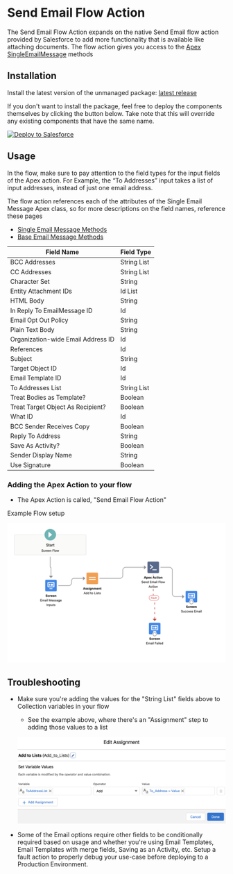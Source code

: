 # Send Email Flow Action

The Send Email Flow Action expands on the native Send Email flow action provided by Salesforce to add more functionality that is available like attaching documents. The flow action gives you access to the [Apex SingleEmailMessage](https://developer.salesforce.com/docs/atlas.en-us.apexref.meta/apexref/apex_classes_email_outbound_single.htm) methods
## Installation

Install the latest version of the unmanaged package: [latest release](https://login.salesforce.com/packaging/installPackage.apexp?p0=04t5G000004C4hiQAC)

If you don't want to install the package, feel free to deploy the components themselves by clicking the button below. Take note that this will override any existing components that have the same name.

<a href="https://githubsfdeploy.herokuapp.com?owner=nhelterbrand&repo=send-email-flow-action&ref=master">
    <img alt="Deploy to Salesforce"
    src="https://raw.githubusercontent.com/afawcett/githubsfdeploy/master/deploy.png">
</a>


## Usage

In the flow, make sure to pay attention to the field types for the input fields of the Apex action. For Example, the “To Addresses” input takes a list of input addresses, instead of just one email address.

The flow action references each of the attributes of the Single Email Message Apex class, so for more descriptions on the field names, reference these pages

- [Single Email Message Methods](https://developer.salesforce.com/docs/atlas.en-us.apexref.meta/apexref/apex_classes_email_outbound_single.htm#apex_Messaging_SingleEmailMessage_ctor)
- [Base Email Message Methods](https://developer.salesforce.com/docs/atlas.en-us.apexref.meta/apexref/apex_classes_email_outbound_base.htm#apex_classes_email_outbound_base)

| Field Name | Field Type |
| --- | --- |
| BCC Addresses | String List |
| CC Addresses | String List |
| Character Set | String |
| Entity Attachment IDs | Id List |
| HTML Body | String |
| In Reply To EmailMessage ID | Id |
| Email Opt Out Policy | String |
| Plain Text Body | String |
| Organization-wide Email Address ID | Id |
| References | Id |
| Subject | String |
| Target Object ID | Id |
| Email Template ID | Id |
| To Addresses List | String List |
| Treat Bodies as Template? | Boolean |
| Treat Target Object As Recipient? | Boolean |
| What ID | Id |
| BCC Sender Receives Copy | Boolean |
| Reply To Address | String |
| Save As Activity? | Boolean |
| Sender Display Name | String |
| Use Signature | Boolean |

### Adding the Apex Action to your flow

- The Apex Action is called, "Send Email Flow Action"

Example Flow setup

![Untitled](assets/Untitled.png)

## Troubleshooting

- Make sure you're adding the values for the "String List" fields above to Collection variables in your flow
    - See the example above, where there's an "Assignment" step to adding those values to a list

    ![Untitled](assets/Untitled%201.png)

- Some of the Email options require other fields to be conditionally required based on usage and whether you're using Email Templates, Email Templates with merge fields, Saving as an Activity, etc. Setup a fault action to properly debug your use-case before deploying to a Production Environment.